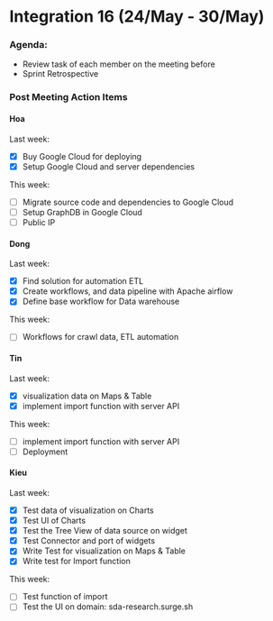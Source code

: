 # Integration 16 (24/May - 30/May)

### Agenda:

- Review task of each member on the meeting before
- Sprint Retrospective

### Post Meeting Action Items

#### Hoa

Last week:

- [x] Buy Google Cloud for deploying
- [x] Setup Google Cloud and server dependencies

This week:

- [ ] Migrate source code and dependencies to Google Cloud
- [ ] Setup GraphDB in Google Cloud
- [ ] Public IP

#### Dong

Last week:

- [x] Find solution for automation ETL
- [x] Create workflows, and data pipeline with Apache airflow
- [x] Define base workflow for Data warehouse

This week:

- [ ] Workflows for crawl data, ETL automation

#### Tin

Last week:

- [x] visualization data on Maps & Table
- [x] implement import function with server API

This week:

- [ ] implement import function with server API
- [ ] Deployment

#### Kieu

Last week:

- [x] Test data of visualization on Charts
- [x] Test UI of Charts
- [x] Test the Tree View of data source on widget
- [x] Test Connector and port of widgets
- [x] Write Test for visualization on Maps & Table
- [x] Write test for Import function

This week:

- [ ] Test function of import
- [ ] Test the UI on domain: sda-research.surge.sh
